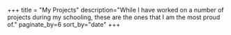 +++
title = "My Projects"
description="While I have worked on a number of projects during my schooling, these are the ones that I am the most proud of."
paginate_by=6
sort_by="date"
+++